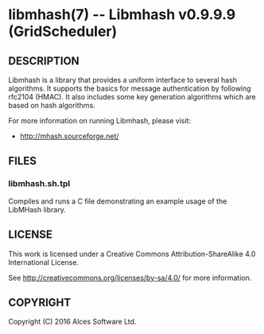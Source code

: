 # libmhash(7) -- Libmhash v0.9.9.9 (GridScheduler)

## DESCRIPTION

Libmhash is a library that provides a uniform interface 
to several hash algorithms. It supports the basics for 
message authentication by following rfc2104 (HMAC). It 
also includes some key generation algorithms which are 
based on hash algorithms.

For more information on running Libmhash, please visit:
  * <http://mhash.sourceforge.net/>

## FILES

### libmhash.sh.tpl

Compiles and runs a C file demonstrating an example usage of the
LibMHash library.

## LICENSE

This work is licensed under a Creative Commons Attribution-ShareAlike
4.0 International License.

See <http://creativecommons.org/licenses/by-sa/4.0/> for more
information.

## COPYRIGHT

Copyright (C) 2016 Alces Software Ltd.
